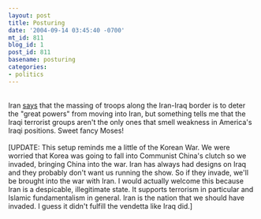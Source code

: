 ```yaml
---
layout: post
title: Posturing
date: '2004-09-14 03:45:40 -0700'
mt_id: 811
blog_id: 1
post_id: 811
basename: posturing
categories:
- politics
---
```

<br />Iran <a href="http://www.chron.com/cs/CDA/ssistory.mpl/headline/world/2791903">says</a> that the massing of troops along the Iran-Iraq border is to deter the "great powers" from moving into Iran, but something tells me that the Iraqi terrorist groups aren't the only ones that smell weakness in America's Iraqi positions. Sweet fancy Moses!<br /><br />[UPDATE: This setup reminds me a little of the Korean War. We were worried that Korea was going to fall into Communist China's clutch so we invaded, bringing China into the war. Iran has always had designs on Iraq and they probably don't want us running the show. So if they invade, we'll be brought into the war with Iran. I would actually welcome this because Iran is a despicable, illegitimate state. It supports terrorism in particular and Islamic fundamentalism in general. Iran is the nation that we should have invaded. I guess it didn't fulfill the vendetta like Iraq did.]<br /><br /><br />
